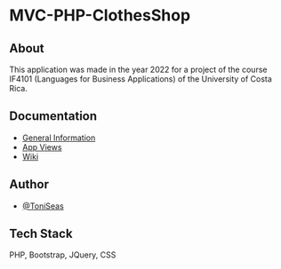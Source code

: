 # MVC-PHP-ClothesShop

## About
This application was made in the year 2022 for a project of the course IF4101 (Languages for Business Applications) of the University of Costa Rica.

## Documentation

* [General Information](https://github.com/ToniSeas/MVC-PHP-ClothesShop/wiki#general-information)
* [App Views](https://github.com/ToniSeas/MVC-PHP-ClothesShop/wiki#app-views)
* [Wiki](https://github.com/ToniSeas/MVC-PHP-ClothesShop/wiki)

## Author
- [@ToniSeas](https://github.com/ToniSeas)

## Tech Stack

PHP, Bootstrap, JQuery, CSS
